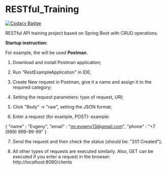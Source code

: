 # RESTful_Training

[![Codacy Badge](https://api.codacy.com/project/badge/Grade/a419ef5a36d9449f9ebd00135777d2d5)](https://app.codacy.com/gh/MrEvgeny13/RESTful_Training?utm_source=github.com&utm_medium=referral&utm_content=MrEvgeny13/RESTful_Training&utm_campaign=Badge_Grade)

RESTful API training project based on Spring Boot with CRUD operations.


**Startup instruction:**

For example, the will be used **Postman**.

1) Download and install Postman application;

2) Run "RestExampleApplication" in IDE;

3) Create New request in Postman, give it a name and assign it to the required category;

4) Setting the request parameters: type of request, URI;

5) Click "Body" -> "raw", setting the JSON format;

6) Enter a request (for example, POST):
example:

{
"name" : "Evgeny",
"email" : "mr.evgeny13@gmail.com",
"phone" : "+7 (999) 999-99-99"
}

7) Send the request and then check the status (should be: "201 Created");

8) All other types of requests are executed similarly. Also, GET can be executed if you enter a request in the browser: http://localhost:8080/clients
